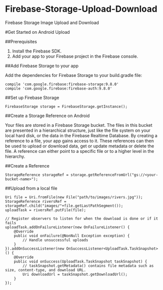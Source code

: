 # Firebase-Storage-Upload-Download
Firebase Storage Image Upload and Download

#Get Started on Android Upload

##Prerequisites
1. Install the Firebase SDK.
2. Add your app to your Firebase project in the Firebase console.

##Add Firebase Storage to your app

Add the dependencies for Firebase Storage to your build.gradle file:
```
compile 'com.google.firebase:firebase-storage:9.8.0'
compile 'com.google.firebase:firebase-auth:9.8.0'
```

##Set up Firebase Storage
```
FirebaseStorage storage = FirebaseStorage.getInstance();
```
##Create a Storage Reference on Android

Your files are stored in a Firebase Storage bucket. The files in this bucket are presented in a hierarchical structure, just like the file system on your local hard disk, or the data in the Firebase Realtime Database. By creating a reference to a file, your app gains access to it. These references can then be used to upload or download data, get or update metadata or delete the file. A reference can either point to a specific file or to a higher level in the hierarchy.

##Create a Reference
```
StorageReference storageRef = storage.getReferenceFromUrl("gs://<your-bucket-name>");
```
##Upload from a local file
```
Uri file = Uri.fromFile(new File("path/to/images/rivers.jpg"));
StorageReference riversRef = storageRef.child("images/"+file.getLastPathSegment());
uploadTask = riversRef.putFile(file);

// Register observers to listen for when the download is done or if it fails
uploadTask.addOnFailureListener(new OnFailureListener() {
    @Override
    public void onFailure(@NonNull Exception exception) {
        // Handle unsuccessful uploads
    }
}).addOnSuccessListener(new OnSuccessListener<UploadTask.TaskSnapshot>() {
    @Override
    public void onSuccess(UploadTask.TaskSnapshot taskSnapshot) {
        // taskSnapshot.getMetadata() contains file metadata such as size, content-type, and download URL.
        Uri downloadUrl = taskSnapshot.getDownloadUrl();
    }
});
```
